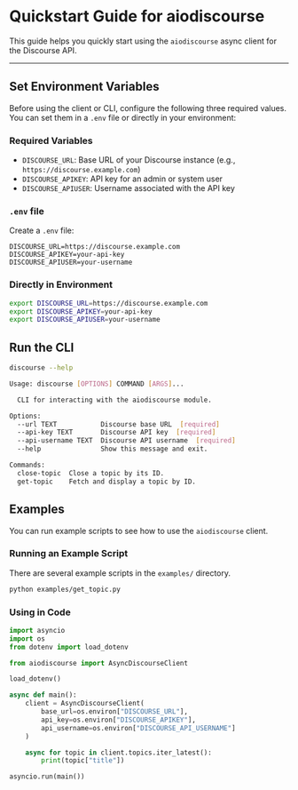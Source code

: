 # Quickstart Guide for aiodiscourse

This guide helps you quickly start using the `aiodiscourse` async client for 
the Discourse API.

---

## Set Environment Variables

Before using the client or CLI, configure the following three required 
values. You can set them in a `.env` file or directly in your environment:

### Required Variables

- `DISCOURSE_URL`: Base URL of your Discourse instance (e.g., 
  `https://discourse.example.com`)
- `DISCOURSE_APIKEY`: API key for an admin or system user
- `DISCOURSE_APIUSER`: Username associated with the API key

### `.env` file

Create a `.env` file:

```dotenv
DISCOURSE_URL=https://discourse.example.com
DISCOURSE_APIKEY=your-api-key
DISCOURSE_APIUSER=your-username
```

### Directly in Environment
```bash
export DISCOURSE_URL=https://discourse.example.com
export DISCOURSE_APIKEY=your-api-key
export DISCOURSE_APIUSER=your-username
```

## Run the CLI
```bash
discourse --help

Usage: discourse [OPTIONS] COMMAND [ARGS]...

  CLI for interacting with the aiodiscourse module.

Options:
  --url TEXT           Discourse base URL  [required]
  --api-key TEXT       Discourse API key  [required]
  --api-username TEXT  Discourse API username  [required]
  --help               Show this message and exit.

Commands:
  close-topic  Close a topic by its ID.
  get-topic    Fetch and display a topic by ID.
```

## Examples

You can run example scripts to see how to use the `aiodiscourse` client.

### Running an Example Script
There are several example scripts in the `examples/` directory.

```bash
python examples/get_topic.py
```

### Using in Code
```python
import asyncio
import os
from dotenv import load_dotenv

from aiodiscourse import AsyncDiscourseClient

load_dotenv()

async def main():
    client = AsyncDiscourseClient(
        base_url=os.environ["DISCOURSE_URL"],
        api_key=os.environ["DISCOURSE_APIKEY"],
        api_username=os.environ["DISCOURSE_API_USERNAME"]
    )

    async for topic in client.topics.iter_latest():
        print(topic["title"])

asyncio.run(main())
```



